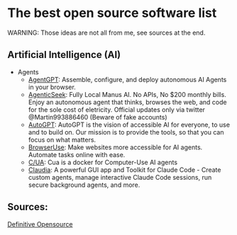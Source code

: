 # The best open source software list
WARNING: Those ideas are not all from me, see sources at the end.

## Artificial Intelligence (AI)
- Agents
    - [AgentGPT](https://github.com/mustbeperfect/definitive-opensource?tab=readme-ov-file#ai-utilities): Assemble, configure, and deploy autonomous AI Agents in your browser.
    - [AgenticSeek](https://github.com/Fosowl/agenticSeek): Fully Local Manus AI. No APIs, No $200 monthly bills. Enjoy an autonomous agent that thinks, browses the web, and code for the sole cost of eletricity. Official updates only via twitter @Martin993886460 (Beware of fake accounts)
    - [AutoGPT](https://github.com/Significant-Gravitas/AutoGPT): AutoGPT is the vision of accessible AI for everyone, to use and to build on. Our mission is to provide the tools, so that you can focus on what matters.
    - [BrowserUse](https://github.com/browser-use/browser-use): Make websites more accessible for AI agents. Automate tasks online with ease.
    - [C/UA](https://github.com/trycua/cua): Cua is a docker for Computer-Use AI agents
    - [Claudia](https://github.com/getAsterisk/claudia): A powerful GUI app and Toolkit for Claude Code - Create custom agents, manage interactive Claude Code sessions, run secure background agents, and more.

## Sources:
[Definitive Opensource](https://github.com/mustbeperfect/definitive-opensource)
